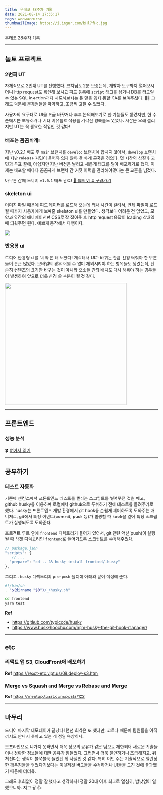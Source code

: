 ```yaml
---
title: 우테코 28주차 기록
date: 2021-08-14 17:35:17
tags: woowacourse
thumbnailImage: https://i.imgur.com/bHl7fHd.jpg
---
```


우테코 28주차 기록

<!-- more -->

---

## 놀토 프로젝트

### 2번째 UT

자체적으로 2번째 UT를 진행했다. 코치님도 2분 모셨는데, 개발자 도구까지 열어보시더니 http request도 확인해 보시고 피드 등록에 `script` 태그를 심거나 DB를 터뜨릴 수 있는 SQL injection까지 시도해보시는 등 말을 잇지 못할 QA를 보여주셨다. 🤦‍♀️ 그래도 덕분에 문제점들을 파악하고, 조금씩 고칠 수 있었다.

사용자의 요구대로 UI을 조금 바꾸거나 추후 논의해보기로 한 기능들도 생겼지만, 현 수준에서는 보류하거나 기타 이유들로 적용을 기각한 항목들도 있었다. 시간은 오래 걸리지만 UT는 꼭 필요한 작업인 것 같다!

### 배포는 꼼꼼하게!

지난 v0.2.1 배포 후 `main` 브랜치를 `develop` 브랜치에 합치지 않아서, `develop` 브랜치에 지난 release 커밋이 들어와 있지 않아 한 차례 곤혹을 겪었다. 몇 시간의 삽질과 고민과 투표 끝에, 아쉽지만 지난 버전은 날리고 새롭게 태그를 달아 배포하기로 했다. 이제는 배포할 때마다 꼼꼼하게 브랜치 간 커밋 이력을 관리해야겠다는 큰 교훈을 남겼다.

아무튼 간에 드디어 `v1.0.1` 배포 완료!
[🧸 놀토 v1.0 구경가기](https://nolto.r-e.kr/)

### skeleton ui

이미지 파일 때문에 피드 데이터를 로드해 오는데 꽤나 시간이 걸려서, 전체 파일이 로드될 때까지 사용자에게 보여줄 skeleton ui를 만들었다. 생각보다 어려운 건 없었고, 모양과 약간의 애니메이션만 CSS로 잘 잡아준 후 http request 응답이 loading 상태일 때 띄워주면 된다. 예쁘게 동작해서 다행이다.

<img src="01.gif" />

### 반응형 ui

드디어 반응형 ui를 ‘시작’은 해 보았다! 계속해서 UI가 바뀌는 만큼 신경 써줘야 할 부분들이 은근 많았다. 모바일의 경우 어쩔 수 없이 제외시켜야 하는 항목들도 생겼는데, 단순히 컨텐츠의 크기만 바꾸는 것이 아니라 요소들 간의 배치도 다시 해줘야 하는 경우들이 발생하여 앞으로 더욱 신경 쓸 부분이 될 것 같다.

<img src="02.png" width="400px" />

---

## 프론트엔드

### 성능 분석

🍀 [여기서 읽기](https://zigsong.github.io/2021/08/14/fe-performance-measurement/)

---

## 공부하기

### 테스트 자동화

기존에 젠킨스에서 프론트엔드 테스트를 돌리는 스크립트를 넣어주던 것을 빼고, github husky를 이용하여 로컬에서 github으로 푸쉬하기 전에 테스트를 돌려주기로 했다. husky는 프론트엔드 개발 환경에서 git hook을 손쉽게 제어하도록 도와주는 매니저로, git에서 특정 이벤트(commit, push 등)가 발생할 때 hook을 걸어 특정 스크립트가 실행되도록 도와준다.

프로젝트 루트 안에 `frontend` 디렉토리가 들어가 있어서, git 관련 액션(push)이 실행될 때 타겟 디렉토리인 `frontend`로 들어가도록 스크립트를 수정해주었다.

```jsx
// package.json
"scripts": {
   // ...
  "prepare": "cd .. && husky install frontend/.husky"
},
```

그리고 `.husky` 디렉토리의 `pre-push` 폴더에 아래와 같이 작성해 준다.

```sh
#!/bin/sh
. "$(dirname "$0")/_/husky.sh"

cd frontend
yarn test
```

**Ref**

- https://github.com/typicode/husky
- https://www.huskyhoochu.com/npm-husky-the-git-hook-manager/

---

## etc

### 리액트 앱 S3, CloudFront에 배포하기

**Ref** https://react-etc.vlpt.us/08.deploy-s3.html

### Merge vs Squash and Merge vs Rebase and Merge

**Ref** https://meetup.toast.com/posts/122

---

## 마무리

드디어 마지막 데모데이가 끝났다! 랜선 회식은 또 했지만, 코로나 때문에 팀원들을 아직까지도 만나지 못하고 있는 게 정말 속상하다.

오프라인으로 나가지 못하면서 더욱 정보의 공유가 같은 팀으로 제한되어 새로운 기술들이나 정확한 정보들에 대한 공유가 힘들었다. 그러면서 더욱 불안하거나 조급해지고, 뒤처진다는 생각이 불쑥불쑥 들었던 게 사실인 것 같다. 특히 이번 주는 기술적으로 챌린징한 깨우침들을 얻었다기보다는 이것저것 버그들을 수정하거나 UI들을 고친 것에 불과했기 때문에 더더욱.

그래도 후회없이 정말 잘 했다고 생각하자! 정말 20대 이후 최고로 열심히, 밤낮없이 일했으니까. 지그 짱 👍
